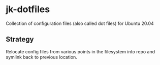 # jk-dotfiles
Collection of configuration files (also called dot files) for Ubuntu 20.04

## Strategy
Relocate config files from various points in the filesystem into repo and symlink back to previous location.
